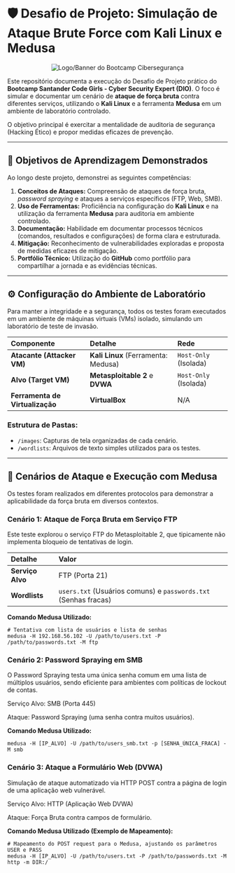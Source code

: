 # 🛡️ Desafio de Projeto: Simulação de Ataque Brute Force com Kali Linux e Medusa

<p align="center">
  <img src="https://assets.dio.me/C_w739DMTY1XPvnkcaSY7doWFM9I5MREIuft-gfwJDY/f:webp/h:120/q:80/L3RyYWNrcy83MGI2Y2EwOC0xZDdlLTQxNTctYmI0OC05NmMxMTY0ZmQ3ZTcucG5n" alt="Logo/Banner do Bootcamp Cibersegurança">
</p>

Este repositório documenta a execução do Desafio de Projeto prático do **Bootcamp Santander Code Girls - Cyber Security Expert (DIO)**. O foco é simular e documentar um cenário de **ataque de força bruta** contra diferentes serviços, utilizando o **Kali Linux** e a ferramenta **Medusa** em um ambiente de laboratório controlado.

O objetivo principal é exercitar a mentalidade de auditoria de segurança (Hacking Ético) e propor medidas eficazes de prevenção.

---

## 🎯 Objetivos de Aprendizagem Demonstrados

Ao longo deste projeto, demonstrei as seguintes competências:

1.  **Conceitos de Ataques:** Compreensão de ataques de força bruta, *password spraying* e ataques a serviços específicos (FTP, Web, SMB).
2.  **Uso de Ferramentas:** Proficiência na configuração do **Kali Linux** e na utilização da ferramenta **Medusa** para auditoria em ambiente controlado.
3.  **Documentação:** Habilidade em documentar processos técnicos (comandos, resultados e configurações) de forma clara e estruturada.
4.  **Mitigação:** Reconhecimento de vulnerabilidades exploradas e proposta de medidas eficazes de mitigação.
5.  **Portfólio Técnico:** Utilização do **GitHub** como portfólio para compartilhar a jornada e as evidências técnicas.

---

## ⚙️ Configuração do Ambiente de Laboratório

Para manter a integridade e a segurança, todos os testes foram executados em um ambiente de máquinas virtuais (VMs) isolado, simulando um laboratório de teste de invasão.

| Componente | Detalhe | Rede |
| :--- | :--- | :--- |
| **Atacante (Attacker VM)** | **Kali Linux** (Ferramenta: Medusa) | `Host-Only` (Isolada) |
| **Alvo (Target VM)** | **Metasploitable 2** e **DVWA** | `Host-Only` (Isolada) |
| **Ferramenta de Virtualização** | **VirtualBox** | N/A |

### Estrutura de Pastas:

* `/images`: Capturas de tela organizadas de cada cenário.
* `/wordlists`: Arquivos de texto simples utilizados para os testes.

---

## 🧪 Cenários de Ataque e Execução com Medusa

Os testes foram realizados em diferentes protocolos para demonstrar a aplicabilidade da força bruta em diversos contextos.

### Cenário 1: Ataque de Força Bruta em Serviço FTP

Este teste explorou o serviço FTP do Metasploitable 2, que tipicamente não implementa bloqueio de tentativas de login.

| Detalhe | Valor |
| :--- | :--- |
| **Serviço Alvo** | FTP (Porta 21) |
| **Wordlists** | `users.txt` (Usuários comuns) e `passwords.txt` (Senhas fracas) |

**Comando Medusa Utilizado:**

```
# Tentativa com lista de usuários e lista de senhas
medusa -H 192.168.56.102 -U /path/to/users.txt -P /path/to/passwords.txt -M ftp

````

### Cenário 2: Password Spraying em SMB

O Password Spraying testa uma única senha comum em uma lista de múltiplos usuários, sendo eficiente para ambientes com políticas de lockout de contas.

Serviço Alvo: SMB (Porta 445)

Ataque: Password Spraying (uma senha contra muitos usuários).

**Comando Medusa Utilizado:**


````
medusa -H [IP_ALVO] -U /path/to/users_smb.txt -p [SENHA_ÚNICA_FRACA] -M smb
````

### Cenário 3: Ataque a Formulário Web (DVWA)

Simulação de ataque automatizado via HTTP POST contra a página de login de uma aplicação web vulnerável.

Serviço Alvo: HTTP (Aplicação Web DVWA)

Ataque: Força Bruta contra campos de formulário.

**Comando Medusa Utilizado (Exemplo de Mapeamento):**

````
# Mapeamento do POST request para o Medusa, ajustando os parâmetros USER e PASS
medusa -H [IP_ALVO] -U /path/to/users.txt -P /path/to/passwords.txt -M http -m DIR:/
````
